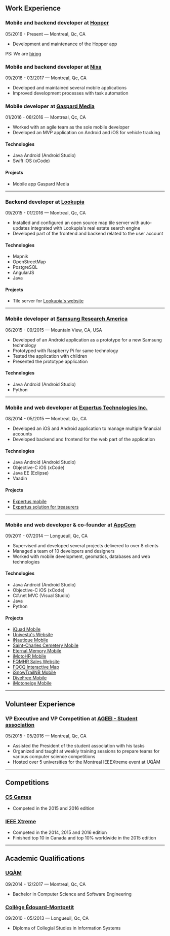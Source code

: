 ## <i class="fa fa-briefcase" aria-hidden="true"></i> Work Experience

### Mobile and backend developer at [Hopper](https://hopper.com)
<span class="metadata">05/2016 - Present &mdash; Montreal, Qc, CA</span>

* Development and maintenance of the Hopper app

PS: We are [hiring](https://www.hopper.com/corp/jobs.html)

### Mobile and backend developer at [Nixa](https://nixa.ca)
<span class="metadata">09/2016 - 03/2017 &mdash; Montreal, Qc, CA</span>

* Developed and maintained several mobile applications
* Improved development processes with task automation

### Mobile developer at [Gaspard Media](https://gaspardmedia.com)
<span class="metadata">01/2016 - 08/2016 &mdash; Montreal, Qc, CA</span>

* Worked with an agile team as the sole mobile developer
* Developed an MVP application on Android and iOS for vehicle tracking

#### Technologies
* Java Android (Android Studio)
* Swift iOS (xCode)

#### Projects
* Mobile app Gaspard Media 

---

### Backend developer at [Lookupia](https://lookupia.com)
<span class="metadata">09/2015 - 01/2016 &mdash; Montreal, Qc, CA</span>

* Installed and configured an open source map tile server with auto-updates integrated with Lookupia's real estate search engine
* Developed part of the frontend and backend related to the user account

#### Technologies
* Mapnik
* OpenStreetMap
* PostgreSQL
* AngularJS
* Java

#### Projects
* Tile server for [Lookupia's website](https://lookupia.com)

---

### Mobile developer at [Samsung Research America](https://www.sra.samsung.com)
<span class="metadata">06/2015 - 09/2015 &mdash; Mountain View, CA, USA</span>

* Developed of an Android application as a prototype for a new Samsung technology
* Prototyped with Raspberry Pi for same technology
* Tested the application with children
* Presented the prototype application

#### Technologies
* Java Android (Android Studio)
* Python

---

### Mobile and web developer at [Expertus Technologies Inc.](http://www.expertus.ca/)
<span class="metadata">08/2014 - 05/2015 &mdash; Montreal, Qc, CA</span>

* Developed an iOS and Android application to manage multiple financial accounts
* Developed backend and frontend for the web part of the application

#### Technologies
* Java Android (Android Studio)
* Objective-C iOS (xCode)
* Java EE (Eclipse)
* Vaadin

#### Projects
* [Expertus mobile](http://www.expertus.ca/solutions/expertus-mobile)
* [Expertus solution for treasurers](http://www.expertus.ca/solutions/expertus-solution-for-treasurers)

---

### Mobile and web developer &amp; co-founder at [AppCom](http://appcom.ca)
<span class="metadata">09/2011 - 07/2014 &mdash; Longueuil, Qc, CA</span>

* Supervised and developed several projects delivered to over 8 clients
* Managed a team of 10 developers and designers
* Worked with mobile development, geomatics, databases and web technologies

#### Technologies
* Java Android (Android Studio)
* Objective-C iOS (xCode)
* C#.net MVC (Visual Studio)
* Java
* Python

#### Projects
* [iQuad Mobile](http://www.appcom.ca/en/portfolio/iquad/)
* [Univesta's Website](http://appcom.ca/en/portfolio/univesta-website)
* [iNautique Mobile](http://appcom.ca/en/portfolio/inautique)
* [Saint-Charles Cemetery Mobile](http://appcom.ca/en/portfolio/cimetiere-saint-charles-mobile)
* [Eternal Memory Mobile](http://appcom.ca/en/portfolio/eternal-memory)
* [iMotoHR Mobile](http://appcom.ca/en/portfolio/imotohr)
* [FQMHR Sales Website](http://appcom.ca/en/portfolio/fqmhr-sale-website)
* [FQCQ Interactive Map](http://appcom.ca/en/portfolio/fqcq-interactive-map)
* [iSnowTrailNB Mobile](http://appcom.ca/en/portfolio/isnowtrailnb)
* [DiveFree Mobile](http://appcom.ca/en/portfolio/divefree)
* [iMotoneige Mobile](http://appcom.ca/en/portfolio/imotoneige-2012)

---

## <i class="fa fa-users" aria-hidden="true"></i> Volunteer Experience

### VP Executive and VP Competition at [AGEEI - Student association](http://ageei.uqam.ca/)
<span class="metadata">05/2015 - 05/2016 &mdash; Montreal, Qc, CA</span>

* Assisted the President of the student association with his tasks
* Organized and taught at weekly training sessions to prepare teams for various computer science competitions
* Hosted over 5 universities for the Montreal IEEEXtreme event at UQÀM

---

## <i class="fa fa-code" aria-hidden="true"></i> Competitions

### [CS Games](http://csgames.org/corpo/)
* Competed in the 2015 and 2016 edition

### [IEEE Xtreme](http://www.ieee.org/membership_services/membership/students/competitions/xtreme/index.html)
* Competed in the 2014, 2015 and 2016 edition
* Finished top 10 in Canada and top 10% worldwide in the 2015 edition

---

## <i class="fa fa-university" aria-hidden="true"></i> Academic Qualifications

### [UQÀM](http://uqam.ca/)
<span class="metadata">09/2014 - 12/2017 &mdash; Montreal, Qc, CA</span>

* Bachelor in Computer Science and Software Engineering

### [Collège Édouard-Montpetit](http://www.cegepmontpetit.ca/)
<span class="metadata">09/2010 - 05/2013 &mdash; Longueuil, Qc, CA</span>

* Diploma of Collegial Studies in Information Systems
